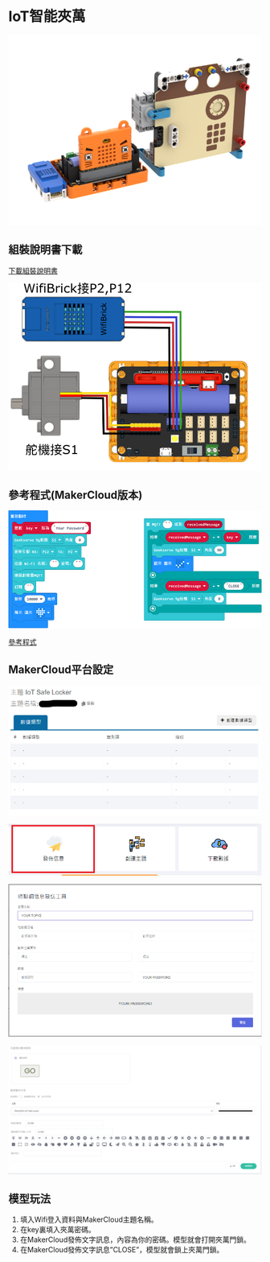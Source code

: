 # IoT智能夾萬

![](./images/lock.png)

## 組裝說明書下載

[下載組裝說明書](https://github.com/kittenbothk/kittenbothk/raw/master/Kits/classroom_inventor/iot_instructions/images/lock.pdf)

![](./images/lock_wire.png)

## 參考程式(MakerCloud版本)

![](./images/safe_code_makercloud.png)

[參考程式](https://makecode.microbit.org/_PRwgraY2sUbv)

## MakerCloud平台設定

![](./images/lock_makercloud1.png)

![](./images/safe_makercloud2.png)

![](./images/safe_makercloud1.png)

![](./images/safe_makercloud3.png)

## 模型玩法

1. 填入Wifi登入資料與MakerCloud主題名稱。
2. 在key裏填入夾萬密碼。
3. 在MakerCloud發佈文字訊息，內容為你的密碼。模型就會打開夾萬門鎖。
4. 在MakerCloud發佈文字訊息”CLOSE”，模型就會鎖上夾萬門鎖。